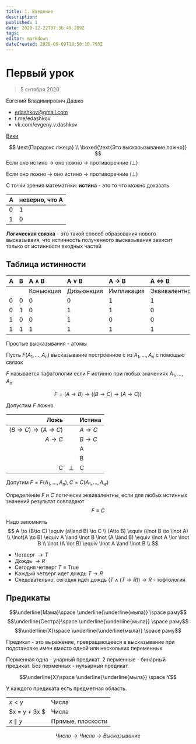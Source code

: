 ```yaml
---
title: 1. Введение
description: 
published: 1
date: 2020-12-22T07:36:49.289Z
tags: 
editor: markdown
dateCreated: 2020-09-09T19:50:10.793Z
---
```


# Первый урок
> 5 снтября 2020

Евгений Владимирович Дашко
- edashkov@gmail.com
- t.me/edashkov
- vk.com/evgeny.v.dashkov

[Вики](wiki.cs.hse.ru)

$$
\text{Парадокс лжеца} \\ \boxed{\text{Это высказызывание ложно}}
$$
Если оно истино $\to$ оно ложно $\to$ противоречние ($\perp$)

Если оно ложно $\to$ оно истино $\to$ противоречние ($\perp$)

С точки зрения математики: **истина** - это то что можно доказать

| А  | неверно, что А |
|:---|:---------------|
| 0  | 1              |
| 1  | 0              |


**Логическая связка** - это такой способ образования нового высказываия, что истинность полученного высказывания зависит только от истинности входных частей

## Таблица истинности

| A  | B  | A $\land$ B | A $\lor$ B | A $\to$ B  | A $\iff$ B      | $\neg$ A  |
|:---|:---|:------------|:-----------|:-----------|:----------------|:----------|
|    |    | Коньюкция   | Дизьюнкция | Импликация | Эквивалентность | Отрицание |
| 0  | 0  | 0           | 0          | 1          | 1               | 1         |
| 0  | 1  | 0           | 1          | 1          | 0               | 1         |
| 1  | 0  | 0           | 1          | 0          | 0               | 0         |
| 1  | 1  | 1           | 1          | 1          | 1               | 0         |

Простые высказывания - атомы

Пусть $F(A_1, \dots, A_n)$ высказывание построенное с из $A_1, \dots, A_n$ c помощью связок

$F$ называется тафатологии если F истинно при любых значениях $A_1, \dots, A_n$

$$
F = (A\to B)\to((B\to C)\to(A\to C))
$$

Допустим $F$ ложно

| Ложь                   |         | Истина   |
|-----------------------:|---------|:---------|
| $(B\to C)\to (A\to C)$ |         | $A\to C$ |
| $A\to C$               |         | $B\to C$ |
|                        |         | A        |
|                        |         | B        |
| C                      | $\perp$ | C        |

Допутим $F = F(A_1, \dots, A_n), C = C(A_1, \dots, A_w)$

Определение $F$ и $С$ логически эквивалентны, если для любых истинных значений результат совпадают
$$
F \equiv C
$$

Надо запомнить
$$
A \to (B\to C) \equiv (a\land B) \to C \\
(A\to B) \equiv (\lnot B \to \lnot A) \\
\lnot(A \to B) \equiv A \land \lnot B
\lnot (A \land B) \equiv \lnot A \lor \lnot B \\
\lnot (A \lor B) \equiv \lnot A \land \lnot B \\
$$

- Четверг $\to T$
- Дождь $\to R$
- Сегодня четверг $T \equiv \text{True}$
- Каждый четверг идет дождь $T \to R$
- Следовательно, сегодня идет дождь $(T \land (T \to R)) \to R$ - тофтология

## Предикаты
$$\underline{Мама}\space \underline{\underline{мыла}} \space раму$$
$$\underline{Сестра}\space \underline{\underline{мыла}} \space раму$$
$$\underline{X}\space \underline{\underline{мыла}} \space раму$$

Предикат - это выражение, превращающееся в высказывание при подстановке имен вместо одной или нескольких переменных

Перменная одна - унарный предикат. 2 перменные - бинарный предикат. Без перменных - нульарный предикат.

$$\underline{X}\space \underline{\underline{мыла}} \space Y$$

У каждого предиката есть предметная область.

|                 |                   |
|-----------------|-------------------|
| $x < y$         | Числа             |
| $x = y + 3x $   | Числа             |
| $x \parallel y$ | Прямые, плоскости |


$$ Число \to Число \to Высказывание $$

